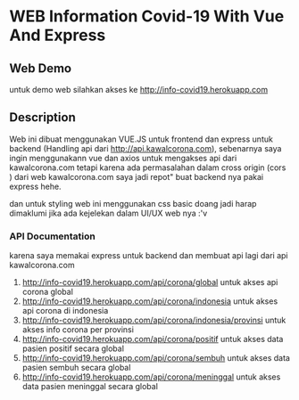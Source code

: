 # WEB Information Covid-19 With Vue And Express

## Web Demo

untuk demo web silahkan akses ke http://info-covid19.herokuapp.com

## Description

Web ini dibuat menggunakan VUE.JS untuk frontend dan express untuk backend (Handling api dari http://api.kawalcorona.com), sebenarnya saya ingin menggunakann vue dan axios untuk mengakses api dari kawalcorona.com tetapi karena ada permasalahan dalam cross origin (cors ) dari web kawalcorona.com saya jadi repot" buat backend nya pakai express hehe.

dan untuk styling web ini menggunakan css basic doang jadi harap dimaklumi jika ada kejelekan dalam UI/UX web nya :'v


### API Documentation

karena saya memakai express untuk backend dan membuat api lagi dari api kawalcorona.com
1. http://info-covid19.herokuapp.com/api/corona/global untuk akses api corona global
2. http://info-covid19.herokuapp.com/api/corona/indonesia untuk akses api corona di indonesia
3. http://info-covid19.herokuapp.com/api/corona/indonesia/provinsi untuk akses info corona per provinsi
4. http://info-covid19.herokuapp.com/api/corona/positif untuk akses data pasien positif secara global
5. http://info-covid19.herokuapp.com/api/corona/sembuh untuk akses data pasien sembuh secara global
6. http://info-covid19.herokuapp.com/api/corona/meninggal untuk akses data pasien meninggal secara global